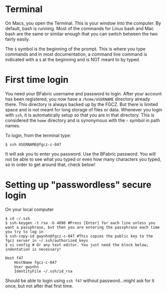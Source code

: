 # Terminal

On Macs, you open the Terminal. This is your window into the computer. By default, bash is running. Most of the commands for Linux bash and Mac bash are the same or similar enough that you can switch between the two fairly easily.

The `$` symbol is the beginning of the prompt. This is where you type commands and in most documentation, a command line command is indicated with a `$` at the beginning and is NOT meant to by typed. 

# First time login

You need your BFabric username and password to login. After your account has been registered, you now have a `/home/USERNAME` directory already there. This directory is always backed up by the FGCZ. But there is limited space and is not meant for long storage of files or data. Whenever you login with `ssh`, it is automatically setup so that you are in that directory. This is considered the `home` directory and is synonymous with the `~` symbol in path names.

To login, from the terminal type:

    $ ssh USERNAME@fgcz-c-047

It will ask you to enter you password. Use the BFabric password. You will not be able to see what you typed or even how many characters you typed, so in order to get around that, check below!

# Setting up "passwordless" secure login

On your local computer

    $ cd ~/.ssh
    $ ssh-keygen -t rsa -b 4096 #Press [Enter] for each line unless you want a passphrase, but then you are entering the passphrase each time you try to log in
    $ ssh-copy-id gwynhn@fgcz-c-047 #This copies the public key to the fgcz server in ~/.ssh/authorized_keys
    $ vi config # Or any text editor. You just need the block below; indentation is necessary!

    Host f47
        HostName fgcz-c-047
        User gwynhn
        IdentityFile ~/.ssh/id_rsa

Should be able to login using `ssh f47` without password...might ask for it once, but not after that first time.

